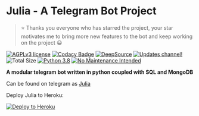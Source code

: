 # Julia - A Telegram Bot Project

> ⭐ Thanks you everyone who has starred the project, your star motivates me to bring more new features to the bot and keep working on the project 😀

[![AGPLv3 license](https://img.shields.io/github/license/MissJuliaRobot/MissJuliaRobot)](https://www.gnu.org/licenses/agpl-3.0.en.html)
[![Codacy Badge](https://api.codacy.com/project/badge/Grade/b5531bcac1e1486fb5eb13d5852f5bd1)](https://app.codacy.com/gh/MissJuliaRobot/MissJuliaRobot?utm_source=github.com&utm_medium=referral&utm_content=MissJuliaRobot/MissJuliaRobot&utm_campaign=Badge_Grade)
[![DeepSource](https://static.deepsource.io/deepsource-badge-light-mini.svg)](https://deepsource.io/gh/MissJuliaRobot/MissJuliaRobot/?ref=repository-badge)
[![Updates channel!](https://img.shields.io/badge/Join%20News%20Channel-✓-red)](https://t.me/MissJuliaRobotNews)
![Total Size](https://github-size-badge.herokuapp.com/MissJuliaRobot/MissJuliaRobot.svg)
[![Python 3.8](https://img.shields.io/badge/python->=3.8-blue.svg)](https://www.python.org/downloads/release/python-380/)
[![No Maintenance Intended](http://unmaintained.tech/badge.svg)](http://unmaintained.tech/)

**A modular telegram bot written in python coupled with SQL and MongoDB**

Can be found on telegram as [Julia](https://t.me/MissJuliaRobot)

Deploy Julia to Heroku:

<p align="left"><a href="https://heroku.com/deploy?template=https://github.com/MissJuliaRobot/MissJuliaRobot/tree/master"> <img src="https://www.herokucdn.com/deploy/button.svg" alt="Deploy to Heroku" /></a></p>
